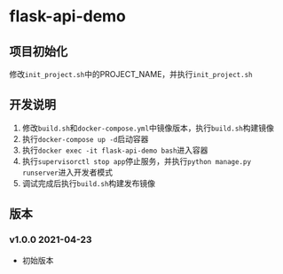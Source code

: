 # flask-api-demo

## 项目初始化

修改`init_project.sh`中的PROJECT_NAME，并执行`init_project.sh`

## 开发说明

1. 修改`build.sh`和`docker-compose.yml`中镜像版本，执行`build.sh`构建镜像
2. 执行`docker-compose up -d`启动容器
3. 执行`docker exec -it flask-api-demo bash`进入容器
4. 执行`supervisorctl stop app`停止服务，并执行`python manage.py runserver`进入开发者模式
5. 调试完成后执行`build.sh`构建发布镜像

## 版本

### v1.0.0 2021-04-23

- 初始版本
